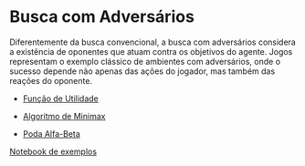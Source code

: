 # Busca com Adversários

Diferentemente da busca convencional, a busca com adversários considera a existência de oponentes que atuam contra os objetivos do agente. Jogos representam o exemplo clássico de ambientes com adversários, onde o sucesso depende não apenas das ações do jogador, mas também das reações do oponente.

- [Função de Utilidade](função-utilidade.md)

- [Algoritmo de Minimax](minimax.md)

- [Poda Alfa-Beta](poda-alfa-beta.md)

[Notebook de exemplos](../notebooks/minimax.ipynb)
